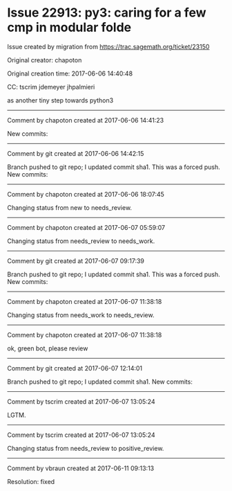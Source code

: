 # Issue 22913: py3: caring for a few cmp in modular folde

Issue created by migration from https://trac.sagemath.org/ticket/23150

Original creator: chapoton

Original creation time: 2017-06-06 14:40:48

CC:  tscrim jdemeyer jhpalmieri

as another tiny step towards python3


---

Comment by chapoton created at 2017-06-06 14:41:23

New commits:


---

Comment by git created at 2017-06-06 14:42:15

Branch pushed to git repo; I updated commit sha1. This was a forced push. New commits:


---

Comment by chapoton created at 2017-06-06 18:07:45

Changing status from new to needs_review.


---

Comment by chapoton created at 2017-06-07 05:59:07

Changing status from needs_review to needs_work.


---

Comment by git created at 2017-06-07 09:17:39

Branch pushed to git repo; I updated commit sha1. This was a forced push. New commits:


---

Comment by chapoton created at 2017-06-07 11:38:18

Changing status from needs_work to needs_review.


---

Comment by chapoton created at 2017-06-07 11:38:18

ok, green bot, please review


---

Comment by git created at 2017-06-07 12:14:01

Branch pushed to git repo; I updated commit sha1. New commits:


---

Comment by tscrim created at 2017-06-07 13:05:24

LGTM.


---

Comment by tscrim created at 2017-06-07 13:05:24

Changing status from needs_review to positive_review.


---

Comment by vbraun created at 2017-06-11 09:13:13

Resolution: fixed
